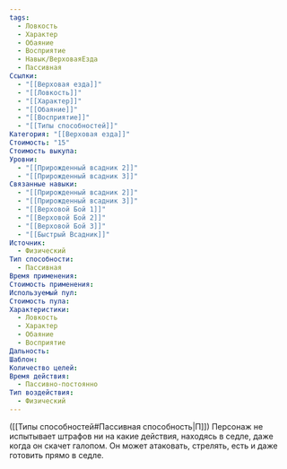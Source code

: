 ```yaml
---
tags:
  - Ловкость
  - Характер
  - Обаяние
  - Восприятие
  - Навык/ВерховаяЕзда
  - Пассивная
Ссылки:
  - "[[Верховая езда]]"
  - "[[Ловкость]]"
  - "[[Характер]]"
  - "[[Обаяние]]"
  - "[[Восприятие]]"
  - "[[Типы способностей]]"
Категория: "[[Верховая езда]]"
Стоимость: "15"
Стоимость выкупа: 
Уровни:
  - "[[Прирожденный всадник 2]]"
  - "[[Прирожденный всадник 3]]"
Связанные навыки:
  - "[[Прирожденный всадник 2]]"
  - "[[Прирожденный всадник 3]]"
  - "[[Верховой Бой 1]]"
  - "[[Верховой Бой 2]]"
  - "[[Верховой Бой 3]]"
  - "[[Быстрый Всадник]]"
Источник:
  - Физический
Тип способности:
  - Пассивная
Время применения: 
Стоимость применения: 
Используемый пул: 
Стоимость пула: 
Характеристики:
  - Ловкость
  - Характер
  - Обаяние
  - Восприятие
Дальность: 
Шаблон: 
Количество целей: 
Время действия:
  - Пассивно-постоянно
Тип воздействия:
  - Физический
---
```

([[Типы способностей#Пассивная способность|П]]) Персонаж не испытывает штрафов ни на какие действия, находясь в седле, даже когда он скачет галопом. Он может атаковать, стрелять, есть и даже готовить прямо в седле. 
